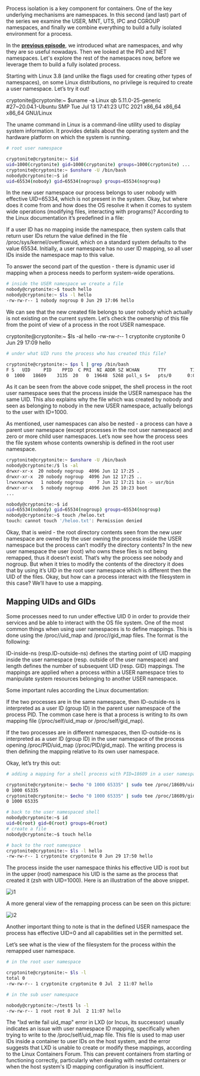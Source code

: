 # **[](https://blog.quarkslab.com/digging-into-linux-namespaces-part-2.html)**

Process isolation is a key component for containers. One of the key underlying mechanisms are namespaces. In this second (and last) part of the series we examine the USER, MNT, UTS, IPC and CGROUP namespaces, and finally we combine everything to build a fully isolated environment for a process.

In the **[previous episode](https://blog.quarkslab.com/digging-into-linux-namespaces-part-1.html)**, we introduced what are namespaces, and why they are so useful nowadays. Then we looked at the PID and NET namespaces. Let's explore the rest of the namespaces now, before we leverage them to build a fully isolated process.

Starting with Linux 3.8 (and unlike the flags used for creating other types of namespaces), on some Linux distributions, no privilege is required to create a user namespace. Let’s try it out!

cryptonite@cryptonite:~ $uname -a
Linux qb 5.11.0-25-generic #27~20.04.1-Ubuntu SMP Tue Jul 13 17:41:23 UTC 2021 x86_64 x86_64 x86_64 GNU/Linux

The uname command in Linux is a command-line utility used to display system information. It provides details about the operating system and the hardware platform on which the system is running.

```bash
# root user namespace

cryptonite@cryptonite:~ $id
uid=1000(cryptonite) gid=1000(cryptonite) groups=1000(cryptonite) ...
cryptonite@cryptonite:~ $unshare -U /bin/bash
nobody@cryptonite:~$ id
uid=65534(nobody) gid=65534(nogroup) groups=65534(nogroup)
```

In the new user namespace our process belongs to user nobody with effective UID=65334, which is not present in the system. Okay, but where does it come from and how does the OS resolve it when it comes to system wide operations (modifying files, interacting with programs)? According to the Linux documentation it’s predefined in a file:

If a user ID has no mapping inside the namespace, then system calls that return user IDs return the value defined in the file /proc/sys/kernel/overflowuid, which on a standard system defaults to the value 65534. Initially, a user namespace has no user ID mapping, so all user IDs inside the namespace map to this value.

To answer the second part of the question - there is dynamic user id mapping when a process needs to perform system-wide operations.

```bash
# inside the USER namespace we create a file
nobody@cryptonite:~$ touch hello
nobody@cryptonite:~ $ls -l hello
-rw-rw-r-- 1 nobody nogroup 0 Jun 29 17:06 hello
```

We can see that the new created file belongs to user nobody which actually is not existing on the current system. Let’s check the ownership of this file from the point of view of a process in the root USER namespace.

cryptonite@cryptonite:~ $ls -al hello
-rw-rw-r-- 1 cryptonite cryptonite 0 Jun 29 17:09 hello

```bash
# under what UID runs the process who has created this file?

cryptonite@cryptonite:~ $ps l | grep /bin/bash
F S   UID     PID    PPID  C PRI  NI ADDR SZ WCHAN       TTY         TIME CMD
0  1000   18609    3135  20   0  19648  5268 poll_s S+   pts/0      0:00 /bin/bash
```

As it can be seen from the above code snippet, the shell process in the root user namespace sees that the process inside the USER namespace has the same UID. This also explains why the file which was created by nobody and seen as belonging to nobody in the new USER namespace, actually belongs to the user with ID=1000.

As mentioned, user namespaces can also be nested - a process can have a parent user namespace (except processes in the root user namespace) and zero or more child user namespaces. Let’s now see how the process sees the file system whose contents ownership is defined in the root user namespace.

```bash
cryptonite@cryptonite:~ $unshare -U /bin/bash
nobody@cryptonite:/$ ls -al
drwxr-xr-x  20 nobody nogroup  4096 Jun 12 17:25 .
drwxr-xr-x  20 nobody nogroup  4096 Jun 12 17:25 ..
lrwxrwxrwx   1 nobody nogroup     7 Jun 12 17:21 bin -> usr/bin
drwxr-xr-x   5 nobody nogroup  4096 Jun 25 10:23 boot
...

nobody@cryptonite:~$ id
uid=65534(nobody) gid=65534(nogroup) groups=65534(nogroup)
nobody@cryptonite:~$ touch /heloo.txt
touch: cannot touch '/heloo.txt': Permission denied
```

Okay, that is weird - the root directory contents seen from the new user namespace are owned by the user owning the process inside the USER namespace but the process can’t modify the directory contents? In the new user namespace the user (root) who owns these files is not being remapped, thus it doesn’t exist. That’s why the process see nobody and nogroup. But when it tries to modify the contents of the directory it does that by using it’s UID in the root user namespace which is different then the UID of the files. Okay, but how can a process interact with the filesystem in this case? We’ll have to use a mapping.

## Mapping UIDs and GIDs

Some processes need to run under effective UID 0 in order to provide their services and be able to interact with the OS file system. One of the most common things when using user namespaces is to define mappings. This is done using the /proc/<PID>/uid_map and /proc/<PID>/gid_map files. The format is the following:

ID-inside-ns (resp.ID-outside-ns) defines the starting point of UID mapping inside the user namespace (resp. outside of the user namespace) and length defines the number of subsequent UID (resp. GID) mappings. The mappings are applied when a process within a USER namespace tries to manipulate system resources belonging to another USER namespace.

Some important rules according the Linux documentation:

If the two processes are in the same namespace, then ID-outside-ns is interpreted as a user ID (group ID) in the parent user namespace of the process PID. The common case here is that a process is writing to its own mapping file (/proc/self/uid_map or /proc/self/gid_map).

If the two processes are in different namespaces, then ID-outside-ns is interpreted as a user ID (group ID) in the user namespace of the process opening /proc/PID/uid_map (/proc/PID/gid_map). The writing process is then defining the mapping relative to its own user namespace.

Okay, let’s try this out:

```bash
# adding a mapping for a shell process with PID=18609 in a user namespace

cryptonite@cryptonite:~ $echo "0 1000 65335" | sudo tee /proc/18609/uid_map
0 1000 65335
cryptonite@cryptonite:~ $echo "0 1000 65335" | sudo tee /proc/18609/gid_map
0 1000 65335

# back to the user namespaced shell
nobody@cryptonite:~$ id
uid=0(root) gid=0(root) groups=0(root)
# create a file
nobody@cryptonite:~$ touch hello

# back to the root namespace
cryptonite@cryptonite:~ $ls -l hello
-rw-rw-r-- 1 cryptonite cryptonite 0 Jun 29 17:50 hello
```

The process inside the user namespace thinks his effective UID is root but in the upper (root) namespace his UID is the same as the process that created it (zsh with UID=1000). Here is an illustration of the above snippet.

![i1](https://blog.quarkslab.com/resources/2021-11-18-namespaces/bJmaWTD.jpg)

A more general view of the remapping process can be seen on this picture:

![i2](https://blog.quarkslab.com/resources/2021-11-18-namespaces/vKKeaWt.png)

Another important thing to note is that in the defined USER namespace the process has effective UID=0 and all capabilities set in the permitted set.

Let’s see what is the view of the filesystem for the process within the remapped user namespace.

```bash
# in the root user namespace

cryptonite@cryptonite:~ $ls -l
total 0
-rw-rw-r-- 1 cryptonite cryptonite 0 Jul  2 11:07 hello

# in the sub user namespace

nobody@cryptonite:~/test$ ls -l
-rw-rw-r-- 1 root root 0 Jul  2 11:07 hello
```

The "lxd write fail uid_map" error in LXD (or Incus, its successor) usually indicates an issue with user namespace ID mapping, specifically when trying to write to the /proc/self/uid_map file. This file is used to map user IDs inside a container to user IDs on the host system, and the error suggests that LXD is unable to create or modify these mappings, according to the Linux Containers Forum. This can prevent containers from starting or functioning correctly, particularly when dealing with nested containers or when the host system's ID mapping configuration is insufficient.
